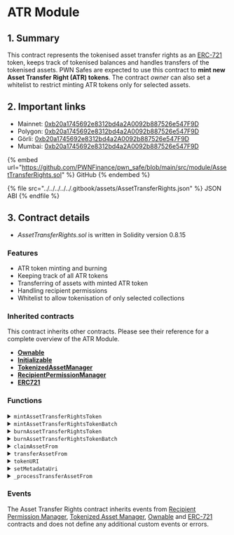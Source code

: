 # ATR Module

## 1. Summary

This contract represents the tokenised asset transfer rights as an [ERC-721](https://eips.ethereum.org/EIPS/eip-721) token, keeps track of tokenised balances and handles transfers of the tokenised assets. PWN Safes are expected to use this contract to **mint new Asset Transfer Right (ATR) tokens**. The contract _owner_ can also set a whitelist to restrict minting ATR tokens only for selected assets.&#x20;

## 2. Important links

* Mainnet: [0xb20a1745692e8312bd4a2A0092b887526e547F9D](https://etherscan.io/address/0xb20a1745692e8312bd4a2A0092b887526e547F9D)
* Polygon: [0xb20a1745692e8312bd4a2A0092b887526e547F9D](https://polygonscan.com/address/0xb20a1745692e8312bd4a2A0092b887526e547F9D)
* Görli: [0xb20a1745692e8312bd4a2A0092b887526e547F9D](https://goerli.etherscan.io/address/0xb20a1745692e8312bd4a2A0092b887526e547F9D)
* Mumbai: [0xb20a1745692e8312bd4a2A0092b887526e547F9D](https://mumbai.polygonscan.com/address/0xb20a1745692e8312bd4a2A0092b887526e547F9D)

{% embed url="https://github.com/PWNFinance/pwn_safe/blob/main/src/module/AssetTransferRights.sol" %}
GitHub
{% endembed %}

{% file src="../../../../../.gitbook/assets/AssetTransferRights.json" %}
JSON ABI
{% endfile %}

## 3. Contract details

* _AssetTransferRights.sol_ is written in Solidity version 0.8.15

### Features

* ATR token minting and burning
* Keeping track of all ATR tokens
* Transferring of assets with minted ATR token
* Handling recipient permissions
* Whitelist to allow tokenisation of only selected collections

### Inherited contracts

This contract inherits other contracts. Please see their reference for a complete overview of the ATR Module.

* [**Ownable**](https://docs.openzeppelin.com/contracts/2.x/api/ownership#Ownable)
* [**Initializable**](https://docs.openzeppelin.com/contracts/4.x/api/proxy#Initializable)
* [**TokenizedAssetManager**](tokenized-asset-manager.md)
* [**RecipientPermissionManager**](recipient-permission-manager.md)
* [**ERC721**](https://eips.ethereum.org/EIPS/eip-721)

### Functions

<details>

<summary><code>mintAssetTransferRightsToken</code></summary>

#### Overview

This function is used to mint an ATR token. It has to be called by a valid PWN Safe, which is defined by the PWN Safe Factory `isValid` function. It is not permitted to tokenise transfer rights of ATR tokens or any tokens that have approved operators.&#x20;

This function takes one argument supplied by the PWN Safe Proxy:

* `MultiToken.Asset memory`**`asset`** - An asset struct (see [MultiToken](../../../../libraries/multitoken.md))

#### Implementation

```solidity
function mintAssetTransferRightsToken(MultiToken.Asset memory asset) public returns (uint256) {
	// Check that msg.sender is PWNSafe
	require(safeValidator.isValidSafe(msg.sender) == true, "Caller is not a PWNSafe");

	// Check that asset address is not zero address
	require(asset.assetAddress != address(0), "Attempting to tokenize zero address asset");

	// Check that asset address is not ATR contract address
	require(asset.assetAddress != address(this), "Attempting to tokenize ATR token");

	// Check that address is whitelisted
	require(whitelist.canBeTokenized(asset.assetAddress) == true, "Asset is not whitelisted");

	// Check that provided asset category is correct
	if (asset.category == MultiToken.Category.ERC20) {

		if (asset.assetAddress.supportsERC165()) {
			require(asset.assetAddress.supportsERC165InterfaceUnchecked(type(IERC20).interfaceId), "Invalid provided category");

		} else {

			// Fallback check for ERC20 tokens not implementing ERC165
			try IERC20(asset.assetAddress).totalSupply() returns (uint256) {
			} catch { revert("Invalid provided category"); }

		}

	} else if (asset.category == MultiToken.Category.ERC721) {
		require(asset.assetAddress.supportsInterface(type(IERC721).interfaceId), "Invalid provided category");

	} else if (asset.category == MultiToken.Category.ERC1155) {
		require(asset.assetAddress.supportsInterface(type(IERC1155).interfaceId), "Invalid provided category");

	} else {
		revert("Invalid provided category");
	}

	// Check that given asset is valid
	require(asset.isValid(), "Asset is not valid");

	// Check that asset collection doesn't have approvals
	require(atrGuard.hasOperatorFor(msg.sender, asset.assetAddress) == false, "Some asset from collection has an approval");

	// Check that ERC721 asset don't have approval
	if (asset.category == MultiToken.Category.ERC721) {
		address approved = IERC721(asset.assetAddress).getApproved(asset.id);
		require(approved == address(0), "Asset has an approved address");
	}

	// Check if asset can be tokenized
	require(_canBeTokenized(msg.sender, asset), "Insufficient balance to tokenize");

	// Set ATR token id
	uint256 atrTokenId = ++lastTokenId;

	// Store asset data
	_storeTokenizedAsset(atrTokenId, asset);

	// Update tokenized balance
	_increaseTokenizedBalance(atrTokenId, msg.sender, asset);

	// Mint ATR token
	_mint(msg.sender, atrTokenId);

	emit TransferViaATR(address(0), msg.sender, atrTokenId, asset);

	return atrTokenId;
}
```

</details>

<details>

<summary><code>mintAssetTransferRightsTokenBatch</code></summary>

#### Overview

In case a user wants to tokenise more than one asset it is recommended to use this function instead of calling `mintAssetTransferRightsToken` multiple times.&#x20;

This function takes one argument supplied by the PWN Safe Proxy:

* `MultiToken.Asset[] calldata`**`assets`** - An array of asset structs (see [MultiToken](../../../../libraries/multitoken.md))

#### Implementation

```solidity
function mintAssetTransferRightsTokenBatch(
	MultiToken.Asset[] calldata assets
) external {
	for (uint256 i; i < assets.length; ++i) {
		mintAssetTransferRightsToken(assets[i]);
	}
}
```

</details>

<details>

<summary><code>burnAssetTransferRightsToken</code></summary>

#### Overview

A user can call this function to burn an ATR token. This will allow the owner of the asset to transfer the asset without the ATR token again.&#x20;

This function takes one argument supplied by the caller:

* `uint256`**`atrTokenId`** - ID of the ATR token to burn

#### Implementation

```solidity
function burnAssetTransferRightsToken(uint256 atrTokenId) public {
	// Load asset
	MultiToken.Asset memory asset = assets[atrTokenId];

	// Check that token is indeed tokenized
	require(
		asset.assetAddress != address(0),
		"Asset transfer rights are not tokenized"
	);

	// Check that caller is ATR token owner
	require(
		ownerOf(atrTokenId) == msg.sender,
		"Caller is not ATR token owner"
	);

	if (isInvalid[atrTokenId] == false) {
		// Check asset balance
		require(
			asset.balanceOf(msg.sender) >= asset.amount,
			"Insufficient balance of a tokenize asset"
		);

		// Update tokenized balance
		require(
			_decreaseTokenizedBalance(atrTokenId, msg.sender, asset),
			"Tokenized asset is not in a safe"
		);

		emit TransferViaATR(msg.sender, address(0), atrTokenId, asset);
	}

	// Clear asset data
	_clearTokenizedAsset(atrTokenId);

	// Burn ATR token
	_burn(atrTokenId);
}
```

</details>

<details>

<summary><code>burnAssetTransferRightsTokenBatch</code></summary>

#### Overview

In case a user wants to burn more than one ATR token it is recommended to use this function instead of calling `burnAssetTransferRightsToken` multiple times.&#x20;

This function takes one argument supplied by the caller:

* `uint256[] calldata`**`atrTokenIds`** - Array of ATR token IDs to burn

#### Implementation

```solidity
function burnAssetTransferRightsTokenBatch(uint256[] calldata atrTokenIds)
	external
{
	for (uint256 i; i < atrTokenIds.length; ++i) {
		burnAssetTransferRightsToken(atrTokenIds[i]);
	}
}
```

</details>

<details>

<summary><code>claimAssetFrom</code></summary>

#### Overview

Transfer functions are divided into two separate ones to prevent the [_Stalking Attack_](../../security-considerations.md#stalking-attack).

This function allows a holder of an ATR token to transfer the tokenised asset to the ATR token holder address. The caller can decide if the ATR token should be burned in the process. The caller can be any account if the ATR token is burned. If the ATR token is not burned, the caller has to be a valid PWN Safe.&#x20;

This function takes three arguments supplied by the caller:

* `address payable`**`from`** - Address of the PWN Safe, which holds the asset to be transferred
* `uint256`**`atrTokenId`** - ID of the ATR token corresponding to the asset to be transferred&#x20;
* `bool`**`burnToken`** - A flag to decide if the ATR token should be burned during the transfer process

#### Implementation

```solidity
function claimAssetFrom(
	address payable from,
	uint256 atrTokenId,
	bool burnToken
) external {
	// Load asset
	MultiToken.Asset memory asset = assets[atrTokenId];

	_initialChecks(asset, from, msg.sender, atrTokenId);

	// Process asset transfer
	_processTransferAssetFrom(
		asset,
		from,
		msg.sender,
		atrTokenId,
		burnToken
	);
}
```

</details>

<details>

<summary><code>transferAssetFrom</code></summary>

#### Overview

Transfer functions are divided into two separate ones to prevent the [_Stalking Attack_](../../security-considerations.md#stalking-attack).

This function allows for a transfer of tokenised asset to an arbitrary address. Recipient Permission Manager is used to prevent the Stalking Attack. The permission can be granted on-chain, signed off-chain or via [ERC-1271](https://eips.ethereum.org/EIPS/eip-1271). The caller can also decide if the ATR token should be burned in the process.

This function takes five arguments supplied by the caller:

* `address payable`**`from`** - Address of the PWN Safe which holds the asset to be transferred
* `uint256`**`atrTokenId`** - ID of the ATR token corresponding to the asset to be transferred&#x20;
* `bool`**`burnToken`** - A flag to decide if the ATR token should be burned during the transfer process
* `RecipientPermission memory`**`permission`** - Struct representing recipient permission. (see [Recipient Permission Struct](recipient-permission-manager.md#recipient-permission-struct))
* `bytes calldata`**`permissionSignature`** - Signature of permission struct hash. Pass empty data in case of on-chain signature or usage of [ERC-1271](https://eips.ethereum.org/EIPS/eip-1271).

#### Implementation

```solidity
function transferAssetFrom(
	address payable from,
	uint256 atrTokenId,
	bool burnToken,
	RecipientPermission memory permission,
	bytes calldata permissionSignature
) external {
	// Load asset
	MultiToken.Asset memory asset = assets[atrTokenId];

	_initialChecks(asset, from, permission.recipient, atrTokenId);

	// Use valid permission
	_useValidPermission(msg.sender, asset, permission, permissionSignature);

	// Process asset transfer
	_processTransferAssetFrom(
		asset,
		from,
		permission.recipient,
		atrTokenId,
		burnToken
	);
}
```

</details>

<details>

<summary><code>tokenURI</code></summary>

#### Overview

This function is used to retrieve ATR token metadata URI.&#x20;

This function takes one argument supplied by the called:

* `uint256`**`tokenId`** - The new URI to set

#### Implementation

```solidity
function tokenURI(
	uint256 tokenId
) public view override returns (string memory) {
	_requireMinted(tokenId);
	return _metadataUri;
}

```

</details>

<details>

<summary><code>setMetadataUri</code></summary>

#### Overview

This function is used to set metadata URI for the ATR token. It can only be called by the owner.&#x20;

This function takes one argument supplied by the owner:

* `string memory`**`metadataUri`** - The new URI to set

#### Implementation

```solidity
function setMetadataUri(string memory metadataUri) external onlyOwner {
	_metadataUri = metadataUri;
}
```

</details>

<details>

<summary><code>_processTransferAssetFrom</code></summary>

**Overview**

Function to process the actual transfer of assets which have their transfer rights tokenised. It is called only by the `claimAssetFrom` and `transferAssetFrom` functions. &#x20;

This function takes five arguments supplied by the ATR Module:

* `address payable`**`from`** - Address of the PWN Safe which holds the asset to be transferred
* `uint256`**`atrTokenId`** - ID of the ATR token corresponding to the asset to be transferred&#x20;
* `bool`**`burnToken`** - A flag to decide if the ATR token should be burned during the transfer process
* `RecipientPermission memory`**`permission`** - Struct representing recipient permission. (see [Recipient Permission Struct](recipient-permission-manager.md#recipient-permission-struct))
* `bytes calldata`**`permissionSignature`** - Signature of permission struct hash. Pass empty data in case of on-chain signature or usage of [ERC-1271](https://eips.ethereum.org/EIPS/eip-1271).

**Implementation**

```solidity
function _processTransferAssetFrom(
	MultiToken.Asset memory asset,
	address payable from,
	address to,
	uint256 atrTokenId,
	bool burnToken
) private {
	// Update tokenized balance (would fail for invalid ATR token)
	require(
		_decreaseTokenizedBalance(atrTokenId, from, asset),
		"Asset is not in a target safe"
	);

	if (burnToken == true) {
		// Burn the ATR token
		_clearTokenizedAsset(atrTokenId);

		_burn(atrTokenId);
	} else {
		// Fail if recipient is not PWNSafe
		require(
			safeValidator.isValidSafe(to) == true,
			"Attempting to transfer asset to non PWNSafe address"
		);

		// Check that recipient doesn't have approvals for the token collection
		require(
			atrGuard.hasOperatorFor(to, asset.assetAddress) == false,
			"Receiver has approvals set for an asset"
		);

		// Update tokenized balance
		_increaseTokenizedBalance(atrTokenId, to, asset);
	}

	// Transfer asset from `from` safe
	bool success = GnosisSafe(from).execTransactionFromModule({
		to: asset.assetAddress,
		value: 0,
		data: asset.transferAssetFromCalldata(from, to, true),
		operation: Enum.Operation.Call
	});
	require(success, "Asset transfer failed");

	emit TransferViaATR(
		from,
		burnToken ? address(0) : to,
		atrTokenId,
		asset
	);
}

```

</details>

### Events

The Asset Transfer Rights contract inherits events from [Recipient Permission Manager](recipient-permission-manager.md), [Tokenized Asset Manager](tokenized-asset-manager.md), [Ownable](https://docs.zeppelinos.org/docs/2.2.0/openzeppelin-solidity\_ownership\_ownable) and [ERC-721](https://eips.ethereum.org/EIPS/eip-721) contracts and does not define any additional custom events or errors.
